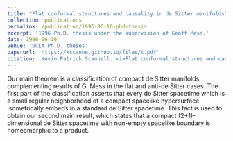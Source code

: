 ```yaml
---
title: "Flat conformal structures and causality in de Sitter manifolds"
collection: publications
permalink: /publication/1996-06-16-phd-thesis
excerpt: '1996 Ph.D. thesis under the supervision of Geoff Mess.'
date: 1996-06-16
venue: 'UCLA Ph.D. theses'
paperurl: 'https://kscanne.github.io/files/t.pdf'
citation: 'Kevin Patrick Scannell. <i>Flat conformal structures and causality in de Sitter manifolds</i>. Ph.D. thesis, University of California, Los Angeles, 1996.'
---
```


Our main theorem is a classification of compact de Sitter manifolds,
complementing results of G. Mess in the flat and anti-de Sitter cases.
The first part of the classification asserts that every de Sitter spacetime
which is a small regular neighborhood of a compact spacelike hypersurface
isometrically embeds in a standard de Sitter spacetime.
This fact is used to obtain our second main result, which states
that a compact (2+1)-dimensional de Sitter spacetime with non-empty spacelike
boundary is homeomorphic to a product.
